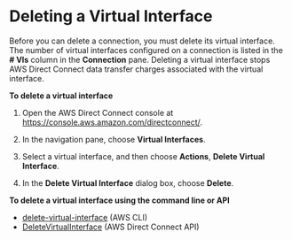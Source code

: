 # Deleting a Virtual Interface<a name="deletevif"></a>

Before you can delete a connection, you must delete its virtual interface\. The number of virtual interfaces configured on a connection is listed in the **\# VIs** column in the **Connection** pane\. Deleting a virtual interface stops AWS Direct Connect data transfer charges associated with the virtual interface\.

**To delete a virtual interface**

1. Open the AWS Direct Connect console at [https://console\.aws\.amazon\.com/directconnect/](https://console.aws.amazon.com/directconnect/)\.

1. In the navigation pane, choose **Virtual Interfaces**\.

1. Select a virtual interface, and then choose **Actions**, **Delete Virtual Interface**\.

1. In the **Delete Virtual Interface** dialog box, choose **Delete**\.

**To delete a virtual interface using the command line or API**
+ [delete\-virtual\-interface](https://docs.aws.amazon.com/cli/latest/reference/directconnect/delete-virtual-interface.html) \(AWS CLI\)
+ [DeleteVirtualInterface](https://docs.aws.amazon.com/directconnect/latest/APIReference/API_DeleteVirtualInterface.html) \(AWS Direct Connect API\)